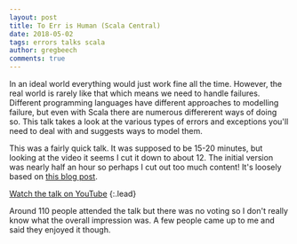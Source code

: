 ```yaml
---
layout: post
title: To Err is Human (Scala Central)
date: 2018-05-02
tags: errors talks scala
author: gregbeech
comments: true
---
```


In an ideal world everything would just work fine all the time. However, the real world is rarely like that which means we need to handle failures. Different programming languages have different approaches to modelling failure, but even with Scala there are numerous differerent ways of doing so. This talk takes a look at the various types of errors and exceptions you'll need to deal with and suggests ways to model them.

This was a fairly quick talk. It was supposed to be 15-20 minutes, but looking at the video it seems I cut it down to about 12. The initial version was nearly half an hour so perhaps I cut out too much content! It's loosely based on [this blog post](/2018/02/09/modelling-errors-in-scala/).

[Watch the talk on YouTube](https://www.youtube.com/watch?v=Riiw5g8Rj_E)
{:.lead}

Around 110 people attended the talk but there was no voting so I don't really know what the overall impression was. A few people came up to me and said they enjoyed it though.
